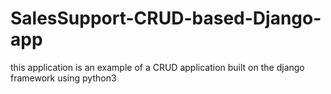 # SalesSupport-CRUD-based-Django-app
this application is an example of a CRUD application built on the django framework using python3 
